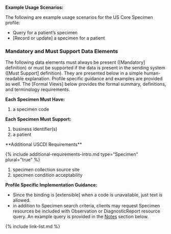 **Example Usage Scenarios:**

The following are example usage scenarios for the US Core Specimen profile:

-  Query for a patient’s specimen
-  [Record or update] a specimen for a patient

### Mandatory and Must Support Data Elements

The following data elements must always be present ([Mandatory] definition) or must be supported if the data is present in the sending system ([Must Support] definition). They are presented below in a simple human-readable explanation. Profile specific guidance and examples are provided as well. The [Formal Views] below provides the formal summary, definitions, and terminology requirements.  

**Each Specimen Must Have:**

1. a specimen code

  **Each Specimen Must Support:**

1. <span class="bg-success" markdown="1">business identifier(s)</span><!-- new-content -->
1. a patient

<div class="bg-success" markdown="1">
**Additional USCDI Requirements**

{% include additional-requirements-intro.md type="Specimen" plural="true" %}

1. specimen collection source site
2. specimen condition acceptability
</div><!-- new-content -->
 
**Profile Specific Implementation Guidance:**

*  Since the binding is [extensible] when a code is unavailable, just text is allowed.
*  in addition to Specimen search criteria, clients may request Specimen resources be included with Observation or DiagnosticReport resource query. An example query is provided in the [Notes](#notes) section below.

{% include link-list.md %}

